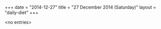 +++
date = "2014-12-27"
title = "27 December 2014 (Saturday)"
layout = "daily-diet"
+++


\<no entries\>
